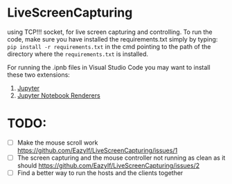 # LiveScreenCapturing
using TCP!!! socket, for live screen capturing and controlling.
To run the code, make sure you have installed the requirements.txt simply by typing:
`pip install -r requirements.txt`
in the cmd pointing to the path of the directory where the `requirements.txt` is installed. 

For running the .ipnb files in Visual Studio Code you may want to install these two extensions: <br />
1) <a href="https://marketplace.visualstudio.com/items?itemName=ms-toolsai.jupyter" target="_blank">Jupyter</a> <br />
2) <a href="https://marketplace.visualstudio.com/items?itemName=ms-toolsai.jupyter-renderers" target="_blank">Jupyter Notebook Renderers</a> 

# TODO:
- [ ] Make the mouse scroll work https://github.com/EazyIf/LiveScreenCapturing/issues/1
- [ ] The screen capturing and the mouse controller not running as clean as it should https://github.com/EazyIf/LiveScreenCapturing/issues/2
- [ ] Find a better way to run the hosts and the clients together 
